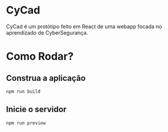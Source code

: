 # CyCad
CyCad é um protótipo feito em React de uma webapp focada no aprendizado de CyberSegurança.


# Como Rodar?

## Construa a aplicação
```
npm run build
```
## Inicie o servidor
```
npm run preview
```
